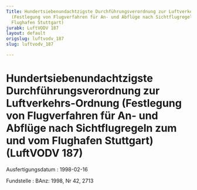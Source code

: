 ```yaml
---
Title: Hundertsiebenundachtzigste Durchführungsverordnung zur Luftverkehrs-Ordnung
  (Festlegung von Flugverfahren für An- und Abflüge nach Sichtflugregeln zum und vom
  Flughafen Stuttgart)
jurabk: LuftVODV 187
layout: default
origslug: luftvodv_187
slug: luftvodv_187

---
```


# Hundertsiebenundachtzigste Durchführungsverordnung zur Luftverkehrs-Ordnung (Festlegung von Flugverfahren für An- und Abflüge nach Sichtflugregeln zum und vom Flughafen Stuttgart) (LuftVODV 187)

Ausfertigungsdatum
:   1998-02-16

Fundstelle
:   BAnz: 1998, Nr 42, 2713

